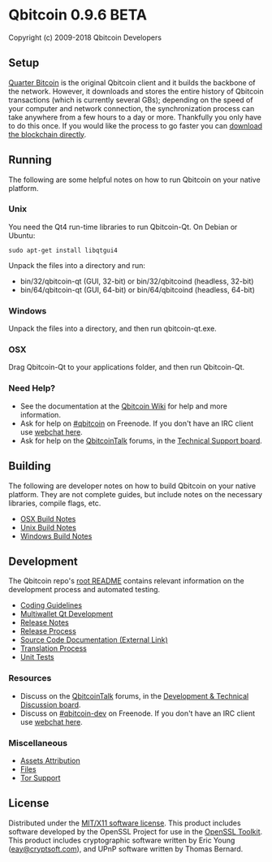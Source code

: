 Qbitcoin 0.9.6 BETA
=====================

Copyright (c) 2009-2018 Qbitcoin Developers


Setup
---------------------
[Quarter Bitcoin](http://qbitcoin.net/) is the original Qbitcoin client and it builds the backbone of the network. However, it downloads and stores the entire history of Qbitcoin transactions (which is currently several GBs); depending on the speed of your computer and network connection, the synchronization process can take anywhere from a few hours to a day or more. Thankfully you only have to do this once. If you would like the process to go faster you can [download the blockchain directly](https://qbitcointalk.net).

Running
---------------------
The following are some helpful notes on how to run Qbitcoin on your native platform. 

### Unix

You need the Qt4 run-time libraries to run Qbitcoin-Qt. On Debian or Ubuntu:

	sudo apt-get install libqtgui4

Unpack the files into a directory and run:

- bin/32/qbitcoin-qt (GUI, 32-bit) or bin/32/qbitcoind (headless, 32-bit)
- bin/64/qbitcoin-qt (GUI, 64-bit) or bin/64/qbitcoind (headless, 64-bit)



### Windows

Unpack the files into a directory, and then run qbitcoin-qt.exe.

### OSX

Drag Qbitcoin-Qt to your applications folder, and then run Qbitcoin-Qt.

### Need Help?

* See the documentation at the [Qbitcoin Wiki](https://en.qbitcoin.it/wiki/Main_Page)
for help and more information.
* Ask for help on [#qbitcoin](http://webchat.freenode.net?channels=qbitcoin) on Freenode. If you don't have an IRC client use [webchat here](http://webchat.freenode.net?channels=qbitcoin).
* Ask for help on the [QbitcoinTalk](https://qbitcointalk.org/) forums, in the [Technical Support board](https://qbitcointalk.org/index.php?board=4.0).

Building
---------------------
The following are developer notes on how to build Qbitcoin on your native platform. They are not complete guides, but include notes on the necessary libraries, compile flags, etc.

- [OSX Build Notes](build-osx.md)
- [Unix Build Notes](build-unix.md)
- [Windows Build Notes](build-msw.md)

Development
---------------------
The Qbitcoin repo's [root README](https://github.com/qbitcoin/qbitcoin/blob/master/README.md) contains relevant information on the development process and automated testing.

- [Coding Guidelines](coding.md)
- [Multiwallet Qt Development](multiwallet-qt.md)
- [Release Notes](release-notes.md)
- [Release Process](release-process.md)
- [Source Code Documentation (External Link)](https://dev.visucore.com/qbitcoin/doxygen/)
- [Translation Process](translation_process.md)
- [Unit Tests](unit-tests.md)

### Resources
* Discuss on the [QbitcoinTalk](https://qbitcointalk.org/) forums, in the [Development & Technical Discussion board](https://qbitcointalk.org/index.php?board=6.0).
* Discuss on [#qbitcoin-dev](http://webchat.freenode.net/?channels=qbitcoin) on Freenode. If you don't have an IRC client use [webchat here](http://webchat.freenode.net/?channels=qbitcoin-dev).

### Miscellaneous
- [Assets Attribution](assets-attribution.md)
- [Files](files.md)
- [Tor Support](tor.md)

License
---------------------
Distributed under the [MIT/X11 software license](http://www.opensource.org/licenses/mit-license.php).
This product includes software developed by the OpenSSL Project for use in the [OpenSSL Toolkit](http://www.openssl.org/). This product includes
cryptographic software written by Eric Young ([eay@cryptsoft.com](mailto:eay@cryptsoft.com)), and UPnP software written by Thomas Bernard.

